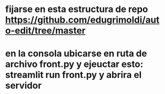 # fijarse en esta estructura de repo https://github.com/edugrimoldi/auto-edit/tree/master 
# en la consola ubicarse en ruta de archivo front.py y ejeuctar esto: streamlit run front.py y abrira el servidor 
